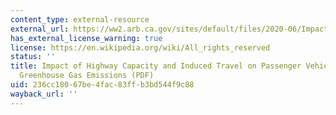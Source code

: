 ```yaml
---
content_type: external-resource
external_url: https://ww2.arb.ca.gov/sites/default/files/2020-06/Impact_of_Highway_Capacity_and_Induced_Travel_on_Passenger_Vehicle_Use_and_Greenhouse_Gas_Emissions_Technical_Background_Document.pdf
has_external_license_warning: true
license: https://en.wikipedia.org/wiki/All_rights_reserved
status: ''
title: Impact of Highway Capacity and Induced Travel on Passenger Vehicle Use and
  Greenhouse Gas Emissions (PDF)
uid: 236cc180-67be-4fac-83ff-b3bd544f9c88
wayback_url: ''
---
```

